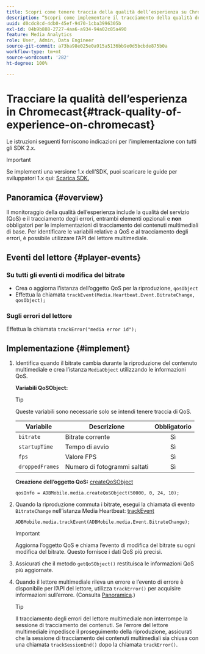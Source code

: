 ```yaml
---
title: Scopri come tenere traccia della qualità dell’esperienza su Chromecast
description: “Scopri come implementare il tracciamento della qualità dell’esperienza (QoE, QoS) utilizzando Media SDK su Chromecast”.
uuid: d0cdc8cd-4db0-45ef-9470-1cba3996305b
exl-id: 04b9b888-2727-4aa6-a934-94a02c85a490
feature: Media Analytics
role: User, Admin, Data Engineer
source-git-commit: a73ba98e025e0a915a5136bb9e0d5bcbde875b0a
workflow-type: tm+mt
source-wordcount: '282'
ht-degree: 100%

---
```


# Tracciare la qualità dell’esperienza in Chromecast{#track-quality-of-experience-on-chromecast}

Le istruzioni seguenti forniscono indicazioni per l’implementazione con tutti gli SDK 2.x.

>[!IMPORTANT]
>
>Se implementi una versione 1.x dell’SDK, puoi scaricare le guide per sviluppatori 1.x qui: [Scarica SDK.](/help/getting-started/download-sdks.md)

## Panoramica {#overview}

Il monitoraggio della qualità dell’esperienza include la qualità del servizio (QoS) e il tracciamento degli errori, entrambi elementi opzionali e **non** obbligatori per le implementazioni di tracciamento dei contenuti multimediali di base. Per identificare le variabili relative a QoS e al tracciamento degli errori, è possibile utilizzare l’API del lettore multimediale.

## Eventi del lettore {#player-events}

### Su tutti gli eventi di modifica del bitrate

* Crea o aggiorna l’istanza dell’oggetto QoS per la riproduzione, `qosObject`
* Effettua la chiamata `trackEvent(Media.Heartbeat.Event.BitrateChange, qosObject);`

### Sugli errori del lettore

Effettua la chiamata `trackError("media error id");`

## Implementazione {#implement}

1. Identifica quando il bitrate cambia durante la riproduzione del contenuto multimediale e crea l’istanza `MediaObject` utilizzando le informazioni QoS.

   **Variabili QoSObject:**

   >[!TIP]
   >
   >Queste variabili sono necessarie solo se intendi tenere traccia di QoS.

   | Variabile | Descrizione | Obbligatorio |
   | --- | --- | :---: |
   | `bitrate` | Bitrate corrente | Sì |
   | `startupTime` | Tempo di avvio | Sì |
   | `fps` | Valore FPS | Sì |
   | `droppedFrames` | Numero di fotogrammi saltati | Sì |

   **Creazione dell’oggetto QoS:** [createQoSObject](https://adobe-marketing-cloud.github.io/media-sdks/reference/chromecast/ADBMobile.media.html#.trackComplete)

   ```
   qosInfo = ADBMobile.media.createQoSObject(50000, 0, 24, 10);
   ```

1. Quando la riproduzione commuta i bitrate, esegui la chiamata di evento `BitrateChange` nell’istanza Media Heartbeat: [trackEvent](https://adobe-marketing-cloud.github.io/media-sdks/reference/chromecast/ADBMobile.media.html#.trackEvent)

   ```
   ADBMobile.media.trackEvent(ADBMobile.media.Event.BitrateChange);
   ```

   >[!IMPORTANT]
   >
   >Aggiorna l’oggetto QoS e chiama l’evento di modifica del bitrate su ogni modifica del bitrate. Questo fornisce i dati QoS più precisi.

1. Assicurati che il metodo `getQoSObject()` restituisca le informazioni QoS più aggiornate.
1. Quando il lettore multimediale rileva un errore e l’evento di errore è disponibile per l’API del lettore, utilizza `trackError()` per acquisire informazioni sull’errore. (Consulta [Panoramica](/help/use-cases/track-errors/track-errors-overview.md).)

   >[!TIP]
   >
   >Il tracciamento degli errori del lettore multimediale non interrompe la sessione di tracciamento dei contenuti. Se l’errore del lettore multimediale impedisce il proseguimento della riproduzione, assicurati che la sessione di tracciamento dei contenuti multimediali sia chiusa con una chiamata `trackSessionEnd()` dopo la chiamata `trackError()`.
